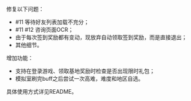 修复以下问题：

- #11 等待好友列表加载不充分；
- #11 #12 咨询页面OCR；
- 由于每次签到奖励都有变动，现放弃自动领取签到奖励，而是直接退出；
- 其他细节。

增加功能：

- 支持在登录游戏、领取基地奖励时检查是否出现限时礼包；
- 模拟室刷完buff之后尝试一次高难，难度和地区自选。

具体使用方式详见README。
